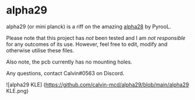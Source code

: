 # alpha29

alpha29 (or mini planck) is a riff on the amazing [alpha28](https://github.com/PyrooL/Alpha) by PyrooL.

Please note that this project has _not_ been tested and I am _not responsible_ for any outcomes of its use. However, feel free to edit, modify and otherwise utilise these files.

Also note, the pcb currently has no mounting holes.

Any questions, contact Calvin\#0563 on Discord.

!\[alpha29 KLE\] (https://github.com/calvin-mcd/alpha29/blob/main/alpha29 KLE.png) 
